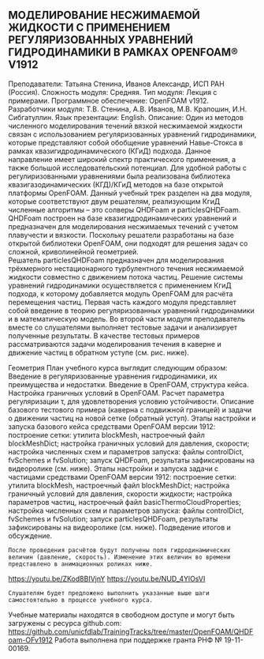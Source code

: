 МОДЕЛИРОВАНИЕ НЕСЖИМАЕМОЙ ЖИДКОСТИ С ПРИМЕНЕНИЕМ РЕГУЛЯРИЗОВАННЫХ УРАВНЕНИЙ ГИДРОДИНАМИКИ В РАМКАХ OPENFOAM® V1912
----------------------------------------------------

Преподаватели: Татьяна Стенина, Иванов Александр, ИСП РАН (Россия).
Сложность модуля: Средняя.
Тип модуля: Лекция с примерами.
Программное обеспечение: OpenFOAM v1912.
Разработчики модуля: Т.В. Стенина, А.В. Иванов, М.В. Крапошин, И.Н. Сибгатуллин.
Язык презентации: English.
Описание:
	Один из методов численного моделирования течений вязкой несжимаемой жидкости связан с использованием регуляризованных уравнений гидродинамики, которые представляют собой обобщение уравнений Навье-Стокса в рамках квазигидродинамического (КГиД) подхода. Данное направление имеет широкий спектр практического применения, а также большой исследовательский потенциал. Для удобной работы с регулиризованными уравнениями была реализована библиотека квазигазодинамических (КГД)/КГиД методов на базе открытой платформы OpenFOAM.
	Данный учебный трек разделен на два модуля, которые соответствуют двум решателям, реализующим КгиД численные алгоритмы – это солверы QHDFoam и particlesQHDFoam. QHDFoam построен на базе квазигидродинамических уравнений и предназначен для моделирования несжимаемых течений с учетом плавучести и вязкости. Поскольку решатели разработаны на базе открытой библиотеки OpenFOAM, они подходят для решения задач со сложной, криволинейной геометрией.  
Решатель particlesQHDFoam предназначен для моделирования трёхмерного нестационарного турбулентного течения несжимаемой жидкости совместно с движением потока частиц. Решение системы уравнений гидродинамики осуществляется с применением КгиД подхода, к которому добавляется модуль OpenFOAM для расчёта перемещения частиц.
	Первая часть каждого модуля представляет собой введение в теорию регуляризованных уравнений гидродинамики и в математическую модель. Во второй части модуля преподаватель вместе со слушателями выполняет тестовые задачи и анализирует полученные результаты. В качестве тестовых примеров рассматриваются задачи моделирования течения в каверне и движение частиц в обратном уступе (см. рис. ниже).
 
 
Геометрия
План учебного курса выглядит следующим образом:
	Введение в регуляризованные уравнения гидродинамики, их преимущества и недостатки.
	Введение в OpenFOAM, структура кейса. 
	Настройка граничных условий в OpenFOAM.
	Расчет параметра регуляризации τ, для удовлетворения условию устойчивости.
	Описание базового тестового примера (каверна с подвижной границей) и задачи о движении частиц на новой сетке (обратный уступ).
	Этапы настройки и запуска базового кейса средствами OpenFOAM версии 1912:
	построение сетки: утилита blockMesh, настроечный файл blockMeshDict;
	настройка граничных условий для давления, скорости;
	настройка численных схем и параметров запуска: файлы controlDict, fvSchemes и fvSolution;
	запуск QHDFoam, результаты зафиксированы на видеоролике (см. ниже).
	Этапы настройки и запуска задачи с частицами средствами OpenFOAM версии 1912:
	построение сетки: утилита blockMesh, настроечный файл blockMeshDict;
	настройка граничный условий для давления, скорости жидкости;
	настройка параметров частиц, настроечный файл basicThermoCloudProperties;
	настройка численных схем и параметров запуска: файлы controlDict, fvSchemes и fvSolution;
	запуск particlesQHDFoam, результаты зафиксированы на видеоролике (см. ниже).
	Подведение итогов и обсуждение.
  

	После проведения расчётов будут получены поля гидродинамических величин (давление, скорость). Изменение этих величин во времени представлено в анимационных роликах ниже.
https://youtu.be/ZKod8BIVjnY 
https://youtu.be/NUD_4YlOsVI 
	
	Слушателям будет предложено выполнить указанные выше шаги самостоятельно в процессе учебного курса.
Учебные материалы находятся в свободном доступе и могут быть загружены с ресурса github.com: https://github.com/unicfdlab/TrainingTracks/tree/master/OpenFOAM/QHDFoam-OFv1912
	Работа выполнена при поддержке гранта РНФ № 19-11-00169.
